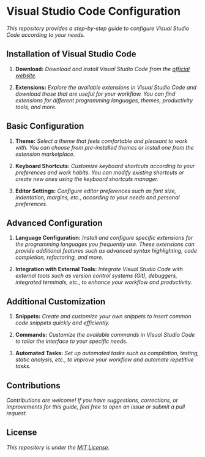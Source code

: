 <!-- Autor: Daniel Benjamin Perez Morales -->
<!-- GitHub: https://github.com/DanielPerezMoralesDev13 -->
<!-- Correo electrónico: danielperezdev@proton.me  -->
# **Visual Studio Code Configuration**

*This repository provides a step-by-step guide to configure Visual Studio Code according to your needs.*

## **Installation of Visual Studio Code**

1. **Download:** *Download and install Visual Studio Code from the [official website](https://code.visualstudio.com/).*

2. **Extensions:** *Explore the available extensions in Visual Studio Code and download those that are useful for your workflow. You can find extensions for different programming languages, themes, productivity tools, and more.*

## **Basic Configuration**

1. **Theme:** *Select a theme that feels comfortable and pleasant to work with. You can choose from pre-installed themes or install one from the extension marketplace.*

2. **Keyboard Shortcuts:** *Customize keyboard shortcuts according to your preferences and work habits. You can modify existing shortcuts or create new ones using the keyboard shortcuts manager.*

3. **Editor Settings:** *Configure editor preferences such as font size, indentation, margins, etc., according to your needs and personal preferences.*

## **Advanced Configuration**

1. **Language Configuration:** *Install and configure specific extensions for the programming languages you frequently use. These extensions can provide additional features such as advanced syntax highlighting, code completion, refactoring, and more.*

2. **Integration with External Tools:** *Integrate Visual Studio Code with external tools such as version control systems (Git), debuggers, integrated terminals, etc., to enhance your workflow and productivity.*

## **Additional Customization**

1. **Snippets:** *Create and customize your own snippets to insert common code snippets quickly and efficiently.*

2. **Commands:** *Customize the available commands in Visual Studio Code to tailor the interface to your specific needs.*

3. **Automated Tasks:** *Set up automated tasks such as compilation, testing, static analysis, etc., to improve your workflow and automate repetitive tasks.*

## **Contributions**

*Contributions are welcome! If you have suggestions, corrections, or improvements for this guide, feel free to open an issue or submit a pull request.*

## **License**

*This repository is under the [MIT License](LICENSE).*

